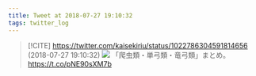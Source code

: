 ```yaml
---
title: Tweet at 2018-07-27 19:10:32
tags: twitter_log
---
```


> [!CITE] https://twitter.com/kaisekiriu/status/1022786304591814656 (2018-07-27 19:10:32)
> ![](https://twitter.com/kaisekiriu/status/1022786304591814656)
> 「爬虫類・単弓類・竜弓類」まとめ。 https://t.co/pNE90sXM7b
